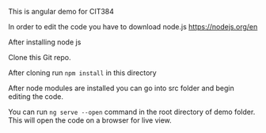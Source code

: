 This is angular demo for CIT384


In order to edit the code you have to download node.js
https://nodejs.org/en

After installing node js 

Clone this Git repo.

After cloning run `npm install` in this directory

After node modules are installed you can go into src folder and begin editing the code.

You can run `ng serve --open` command in the root directory of demo folder. This will open the code on a browser for live view.
